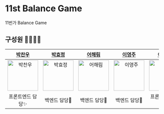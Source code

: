 # 11st Balance Game

11번가 Balance Game

## 구성원 👨‍👩‍👧‍👧

|  [박찬우](https://github.com/chanuuuuu)  |  [박효정](https://github.com/judy5050)  |  [어해림](https://github.com/Hae-Riri) | [이영주](https://github.com/0JUUU)  |  [이호찬](https://github.com/hochan222) |
| :----------: |  :--------:  |  :---------: |  :---------: | :---------: |
| <img src="https://avatars.githubusercontent.com/u/42171155?v=4" width=100px alt="박찬우"/> | <img src="https://avatars.githubusercontent.com/u/68409061?v=4" width=100px alt="박효정"/> | <img src="https://avatars.githubusercontent.com/u/35680213?v=4" width=100px alt="어해림"/> | <img src="https://avatars.githubusercontent.com/u/61124319?v=4" width=100px alt="이영주"> | <img src="https://avatars.githubusercontent.com/u/22424891?v=4" width=100px alt="이호찬"> |
|프론트엔드 담당✨|백엔드 담당🎢| 백엔드 담당🎢 |백엔드 담당🎢|프론트엔드 담당✨|
<br>
